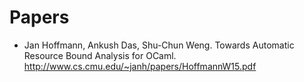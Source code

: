 # Papers #

* Jan Hoffmann, Ankush Das, Shu-Chun Weng. Towards Automatic Resource
  Bound Analysis for
  OCaml. http://www.cs.cmu.edu/~janh/papers/HoffmannW15.pdf

